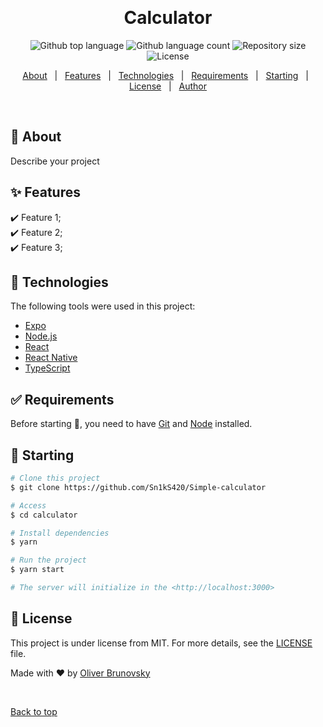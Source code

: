 <div align="center" id="top"> 

  &#xa0;

  <!-- <a href="https://calculator.netlify.app">Demo</a> -->
</div>

<h1 align="center">Calculator</h1>

<p align="center">
  <img alt="Github top language" src="https://img.shields.io/github/languages/top/Simple-calculator/calculator?color=56BEB8">

  <img alt="Github language count" src="https://img.shields.io/github/languages/count/Simple-calculator/calculator?color=56BEB8">

  <img alt="Repository size" src="https://img.shields.io/github/repo-size/Simple-calculator/calculator?color=56BEB8">

  <img alt="License" src="https://img.shields.io/github/license/Simple-calculator/calculator?color=56BEB8">

  <!-- <img alt="Github issues" src="https://img.shields.io/github/issues/Simple-calculator/calculator?color=56BEB8" /> -->

  <!-- <img alt="Github forks" src="https://img.shields.io/github/forks/Simple-calculator/calculator?color=56BEB8" /> -->

  <!-- <img alt="Github stars" src="https://img.shields.io/github/stars/Simple-calculator/calculator?color=56BEB8" /> -->
</p>

<!-- Status -->

<!-- <h4 align="center"> 
	🚧  Calculator 🚀 Under construction...  🚧
</h4> 

<hr> -->

<p align="center">
  <a href="#dart-about">About</a> &#xa0; | &#xa0; 
  <a href="#sparkles-features">Features</a> &#xa0; | &#xa0;
  <a href="#rocket-technologies">Technologies</a> &#xa0; | &#xa0;
  <a href="#white_check_mark-requirements">Requirements</a> &#xa0; | &#xa0;
  <a href="#checkered_flag-starting">Starting</a> &#xa0; | &#xa0;
  <a href="#memo-license">License</a> &#xa0; | &#xa0;
  <a href="https://github.com/{{YOUR_GITHUB_USERNAME}}" target="_blank">Author</a>
</p>

<br>

## :dart: About ##

Describe your project

## :sparkles: Features ##

:heavy_check_mark: Feature 1;\
:heavy_check_mark: Feature 2;\
:heavy_check_mark: Feature 3;

## :rocket: Technologies ##

The following tools were used in this project:

- [Expo](https://expo.io/)
- [Node.js](https://nodejs.org/en/)
- [React](https://pt-br.reactjs.org/)
- [React Native](https://reactnative.dev/)
- [TypeScript](https://www.typescriptlang.org/)

## :white_check_mark: Requirements ##

Before starting :checkered_flag:, you need to have [Git](https://git-scm.com) and [Node](https://nodejs.org/en/) installed.

## :checkered_flag: Starting ##

```bash
# Clone this project
$ git clone https://github.com/Sn1kS420/Simple-calculator

# Access
$ cd calculator

# Install dependencies
$ yarn

# Run the project
$ yarn start

# The server will initialize in the <http://localhost:3000>
```

## :memo: License ##

This project is under license from MIT. For more details, see the [LICENSE](LICENSE.md) file.


Made with :heart: by <a href="https://github.com/Simple-calculator" target="_blank">Oliver Brunovsky</a>

&#xa0;

<a href="#top">Back to top</a>
